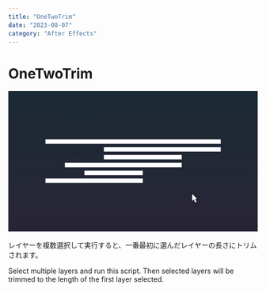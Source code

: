 ```yaml
---
title: "OneTwoTrim"
date: "2023-08-07"
category: "After Effects"
---
```


# OneTwoTrim

![](./onetwotrim/oneTwoTrim_Demo.gif)

レイヤーを複数選択して実行すると、一番最初に選んだレイヤーの長さにトリムされます。

Select multiple layers and run this script. Then selected layers will be trimmed to the length of the first layer selected.

